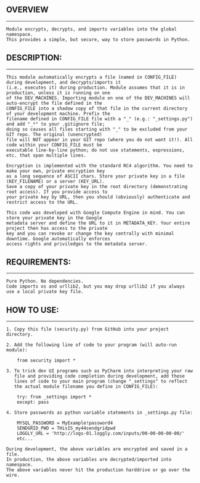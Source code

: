 ## OVERVIEW
-----------

    Module encrypts, decrypts, and imports variables into the global namespace.
    This provides a simple, but secure, way to store passwords in Python.


## DESCRIPTION:
---------------

    This module automatically encrypts a file (named in CONFIG_FILE) during development, and decrypts/imports it 
    (i.e., executes it) during production. Module assumes that it is in production, unless it is running on one 
    of the DEV_MACHINES. Importing module on one of the DEV_MACHINES will auto-encrypt the file defined in the 
    CONFIG_FILE into a shadow copy of that file in the current directory of your development machine. Prefix the
    filename defined in CONFIG_FILE file with a "_" (e.g.: "_settings.py") and add "_*" to your .gitignore file; 
    doing so causes all files starting with "_" to be excluded from your GIT repo. The original (unencrypted)
    file will NOT appear in your GIT repo (where you do not want it!). All code within your CONFIG_FILE must be 
    executable line-by-line python; do not use statements, expressions, etc. that span multiple lines.

    Encryption is implemented with the standard RC4 algorithm. You need to make your own, private encryption key 
    as a long sequence of ASCII chars. Store your private key in a file (KEY_FILENAME) or a server (KEY_URL).
    Save a copy of your private key in the root directory (demonstrating root access). If you provide access to 
    your private key by URL, then you should (obviously) authenticate and restrict access to the URL.

    This code was developed with Google Compute Engine in mind. You can store your private key in the Google 
    metadata server and define the URL to it in METADATA_KEY. Your entire project then has access to the private 
    key and you can revoke or change the key centrally with minimal downtime. Google automatically enforces 
    access rights and priviledges to the metadata server.


## REQUIREMENTS:
----------------

    Pure Python. No dependencies. 
    Code imports os and urllib2, but you may drop urllib2 if you always use a local private key file. 

## HOW TO USE:
--------------

    1. Copy this file (security.py) from GitHub into your project directory.  

    2. Add the following line of code to your program (will auto-run module):  

        from security import *  

    3. To trick dev UI programs such as PyCharm into interpreting your raw
       file and providing code completion during development, add these
       lines of code to your main program (change "_settings" to reflect
       the actual module filename you define in CONFIG_FILE):

        try: from _settings import *  
        except: pass  

    4. Store passwords as python variable statements in _settings.py file:

        MYSQL_PASSWORD = MyExample!password4  
        SENDGRID_PWD = THisIS_my44sendgridpwd  
        LOGGLY_URL = 'http://logs-01.loggly.com/inputs/00-00-00-00-00/'  
        etc...  

    During development, the above variables are encrypted and saved in a file.
    In production, the above variables are decrypted/imported into namespace.
    The above variables never hit the production harddrive or go over the wire.
